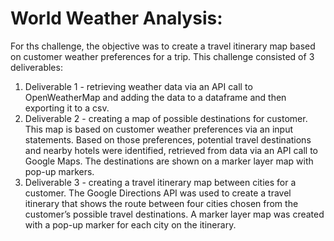 # World Weather Analysis: 
For ths challenge, the objective was to create a travel itinerary map based on customer weather preferences for a trip. This challenge consisted of 3 deliverables:
1. Deliverable 1 - retrieving weather data via an API call to OpenWeatherMap and adding the data to a dataframe and then exporting it to a csv. 
2. Deliverable 2 - creating a map of possible destinations for customer. This map is based on customer weather preferences via an input statements. Based on those preferences, potential travel destinations and nearby hotels were identified, retrieved from data via an API call to Google Maps. The destinations are shown on a marker layer map with pop-up markers.
3. Deliverable 3 - creating a travel itinerary map between cities for a customer. The Google Directions API was used to create a travel itinerary that shows the route between four cities chosen from the customer’s possible travel destinations. A marker layer map was created with a pop-up marker for each city on the itinerary.
